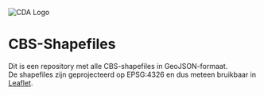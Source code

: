 ![CDA Logo](http://dirk.frl/cda-logo.png)

CBS-Shapefiles
==============

Dit is een repository met alle CBS-shapefiles in GeoJSON-formaat.  
De shapefiles zijn geprojecteerd op EPSG:4326 en dus meteen bruikbaar in [Leaflet](https://github.com/Leaflet/Leaflet).
